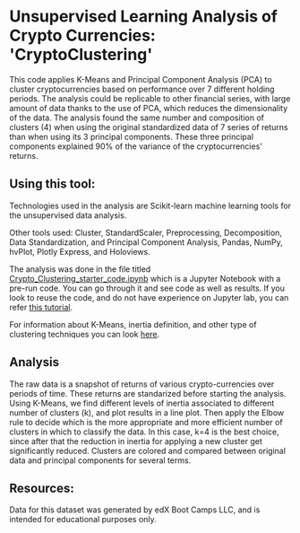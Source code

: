 # Unsupervised Learning Analysis of Crypto Currencies: 'CryptoClustering'

This code applies K-Means and Principal Component Analysis (PCA) to cluster cryptocurrencies based on performance over 7 different holding periods. The analysis could be replicable to other financial series, with large amount of data thanks to the use of PCA, which reduces the dimensionality of the data. The analysis found the same number and composition of clusters (4) when using the original standardized data of 7 series of returns than when using its 3 principal components. These three principal components explained 90% of the variance of the cryptocurrencies' returns.

## Using this tool:
Technologies used in the analysis are Scikit-learn machine learning tools for the unsupervised data analysis. 

Other tools used: Cluster, StandardScaler, Preprocessing, Decomposition, Data Standardization, and Principal Component Analysis, Pandas, NumPy, hvPlot, Plotly Express, and Holoviews.

The analysis was done in the file titled [Crypto_Clustering_starter_code.ipynb](https://github.com/adampaganini/CryptoClustering/blob/main/Crypto_Clustering_starter_code.ipynb) which is a Jupyter Notebook with a pre-run code. You can go through it and see code as well as results. If you look to reuse the code, and do not have experience on Jupyter lab, you can refer [this tutorial](https://www.dataquest.io/blog/jupyter-notebook-tutorial/).

For information about K-Means, inertia definition, and other type of clustering techniques you can look [here](https://scikit-learn.org/stable/modules/clustering.html).

## Analysis
The raw data is a snapshot of returns of various crypto-currencies over periods of time. These returns are standarized before starting the analysis. Using K-Means, we find different levels of inertia associated to different number of clusters (k), and plot results in a line plot. Then apply the Elbow rule to decide which is the more appropriate and more efficient number of clusters in which to classify the data. In this case, k=4 is the best choice, since after that the reduction in inertia for applying a new cluster get significantly reduced. Clusters are colored and compared between original data and principal components for several terms. 

## Resources:
Data for this dataset was generated by edX Boot Camps LLC, and is intended for educational purposes only.

